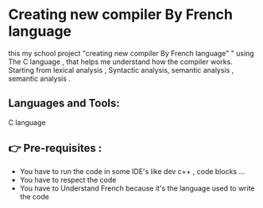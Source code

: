 # Creating new compiler By French language
this my school project  "creating new compiler By French language" " using The C language ,  that helps me understand how the compiler works.
Starting from lexical analysis , Syntactic analysis, semantic analysis , semantic analysis  .

## Languages and Tools:
C language 
## 👉 Pre-requisites :
- You have to run the code in some IDE's like dev c++ , code blocks ...
- You have to respect the code 
- You have to Understand French because it's the language used to write the code

